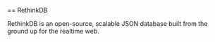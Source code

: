 == RethinkDB

RethinkDB is an open-source, scalable JSON database built from the ground up for
the realtime web. 